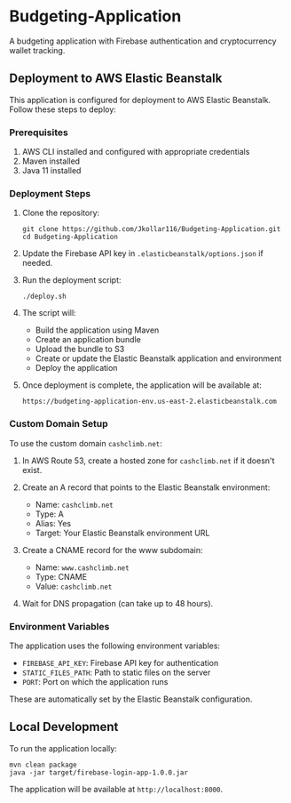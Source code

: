 # Budgeting-Application

A budgeting application with Firebase authentication and cryptocurrency wallet tracking.

## Deployment to AWS Elastic Beanstalk

This application is configured for deployment to AWS Elastic Beanstalk. Follow these steps to deploy:

### Prerequisites

1. AWS CLI installed and configured with appropriate credentials
2. Maven installed
3. Java 11 installed

### Deployment Steps

1. Clone the repository:
   ```
   git clone https://github.com/Jkollar116/Budgeting-Application.git
   cd Budgeting-Application
   ```

2. Update the Firebase API key in `.elasticbeanstalk/options.json` if needed.

3. Run the deployment script:
   ```
   ./deploy.sh
   ```

4. The script will:
   - Build the application using Maven
   - Create an application bundle
   - Upload the bundle to S3
   - Create or update the Elastic Beanstalk application and environment
   - Deploy the application

5. Once deployment is complete, the application will be available at:
   ```
   https://budgeting-application-env.us-east-2.elasticbeanstalk.com
   ```

### Custom Domain Setup

To use the custom domain `cashclimb.net`:

1. In AWS Route 53, create a hosted zone for `cashclimb.net` if it doesn't exist.

2. Create an A record that points to the Elastic Beanstalk environment:
   - Name: `cashclimb.net`
   - Type: A
   - Alias: Yes
   - Target: Your Elastic Beanstalk environment URL

3. Create a CNAME record for the www subdomain:
   - Name: `www.cashclimb.net`
   - Type: CNAME
   - Value: `cashclimb.net`

4. Wait for DNS propagation (can take up to 48 hours).

### Environment Variables

The application uses the following environment variables:

- `FIREBASE_API_KEY`: Firebase API key for authentication
- `STATIC_FILES_PATH`: Path to static files on the server
- `PORT`: Port on which the application runs

These are automatically set by the Elastic Beanstalk configuration.

## Local Development

To run the application locally:

```
mvn clean package
java -jar target/firebase-login-app-1.0.0.jar
```

The application will be available at `http://localhost:8000`.
